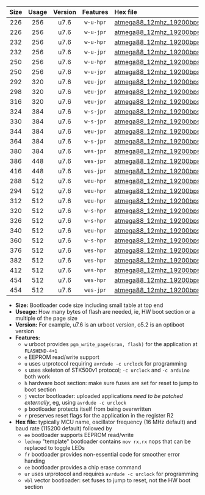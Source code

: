 |Size|Usage|Version|Features|Hex file|
|:-:|:-:|:-:|:-:|:--|
|226|256|u7.6|`w-u-hpr`|[atmega88_12mhz_19200bps_ur.hex](https://raw.githubusercontent.com/stefanrueger/urboot/main//atmega88_12mhz_19200bps_ur.hex)|
|226|256|u7.6|`w-u-jpr`|[atmega88_12mhz_19200bps_ur_vbl.hex](https://raw.githubusercontent.com/stefanrueger/urboot/main//atmega88_12mhz_19200bps_ur_vbl.hex)|
|232|256|u7.6|`w-u-hpr`|[atmega88_12mhz_19200bps_lednop_ur.hex](https://raw.githubusercontent.com/stefanrueger/urboot/main//atmega88_12mhz_19200bps_lednop_ur.hex)|
|232|256|u7.6|`w-u-jpr`|[atmega88_12mhz_19200bps_lednop_ur_vbl.hex](https://raw.githubusercontent.com/stefanrueger/urboot/main//atmega88_12mhz_19200bps_lednop_ur_vbl.hex)|
|250|256|u7.6|`w-u-hpr`|[atmega88_12mhz_19200bps_lednop_fr_ur.hex](https://raw.githubusercontent.com/stefanrueger/urboot/main//atmega88_12mhz_19200bps_lednop_fr_ur.hex)|
|250|256|u7.6|`w-u-jpr`|[atmega88_12mhz_19200bps_lednop_fr_ur_vbl.hex](https://raw.githubusercontent.com/stefanrueger/urboot/main//atmega88_12mhz_19200bps_lednop_fr_ur_vbl.hex)|
|292|320|u7.6|`weu-jpr`|[atmega88_12mhz_19200bps_ee_ur_vbl.hex](https://raw.githubusercontent.com/stefanrueger/urboot/main//atmega88_12mhz_19200bps_ee_ur_vbl.hex)|
|298|320|u7.6|`weu-jpr`|[atmega88_12mhz_19200bps_ee_lednop_ur_vbl.hex](https://raw.githubusercontent.com/stefanrueger/urboot/main//atmega88_12mhz_19200bps_ee_lednop_ur_vbl.hex)|
|316|320|u7.6|`weu-jpr`|[atmega88_12mhz_19200bps_ee_lednop_fr_ur_vbl.hex](https://raw.githubusercontent.com/stefanrueger/urboot/main//atmega88_12mhz_19200bps_ee_lednop_fr_ur_vbl.hex)|
|324|384|u7.6|`w-s-jpr`|[atmega88_12mhz_19200bps_vbl.hex](https://raw.githubusercontent.com/stefanrueger/urboot/main//atmega88_12mhz_19200bps_vbl.hex)|
|330|384|u7.6|`w-s-jpr`|[atmega88_12mhz_19200bps_lednop_vbl.hex](https://raw.githubusercontent.com/stefanrueger/urboot/main//atmega88_12mhz_19200bps_lednop_vbl.hex)|
|344|384|u7.6|`weu-jpr`|[atmega88_12mhz_19200bps_ee_lednop_fr_ce_ur_vbl.hex](https://raw.githubusercontent.com/stefanrueger/urboot/main//atmega88_12mhz_19200bps_ee_lednop_fr_ce_ur_vbl.hex)|
|364|384|u7.6|`w-s-jpr`|[atmega88_12mhz_19200bps_lednop_fr_vbl.hex](https://raw.githubusercontent.com/stefanrueger/urboot/main//atmega88_12mhz_19200bps_lednop_fr_vbl.hex)|
|380|384|u7.6|`wes-jpr`|[atmega88_12mhz_19200bps_ee_vbl.hex](https://raw.githubusercontent.com/stefanrueger/urboot/main//atmega88_12mhz_19200bps_ee_vbl.hex)|
|386|448|u7.6|`wes-jpr`|[atmega88_12mhz_19200bps_ee_lednop_vbl.hex](https://raw.githubusercontent.com/stefanrueger/urboot/main//atmega88_12mhz_19200bps_ee_lednop_vbl.hex)|
|416|448|u7.6|`wes-jpr`|[atmega88_12mhz_19200bps_ee_lednop_fr_vbl.hex](https://raw.githubusercontent.com/stefanrueger/urboot/main//atmega88_12mhz_19200bps_ee_lednop_fr_vbl.hex)|
|288|512|u7.6|`weu-hpr`|[atmega88_12mhz_19200bps_ee_ur.hex](https://raw.githubusercontent.com/stefanrueger/urboot/main//atmega88_12mhz_19200bps_ee_ur.hex)|
|294|512|u7.6|`weu-hpr`|[atmega88_12mhz_19200bps_ee_lednop_ur.hex](https://raw.githubusercontent.com/stefanrueger/urboot/main//atmega88_12mhz_19200bps_ee_lednop_ur.hex)|
|312|512|u7.6|`weu-hpr`|[atmega88_12mhz_19200bps_ee_lednop_fr_ur.hex](https://raw.githubusercontent.com/stefanrueger/urboot/main//atmega88_12mhz_19200bps_ee_lednop_fr_ur.hex)|
|320|512|u7.6|`w-s-hpr`|[atmega88_12mhz_19200bps.hex](https://raw.githubusercontent.com/stefanrueger/urboot/main//atmega88_12mhz_19200bps.hex)|
|326|512|u7.6|`w-s-hpr`|[atmega88_12mhz_19200bps_lednop.hex](https://raw.githubusercontent.com/stefanrueger/urboot/main//atmega88_12mhz_19200bps_lednop.hex)|
|340|512|u7.6|`weu-hpr`|[atmega88_12mhz_19200bps_ee_lednop_fr_ce_ur.hex](https://raw.githubusercontent.com/stefanrueger/urboot/main//atmega88_12mhz_19200bps_ee_lednop_fr_ce_ur.hex)|
|360|512|u7.6|`w-s-hpr`|[atmega88_12mhz_19200bps_lednop_fr.hex](https://raw.githubusercontent.com/stefanrueger/urboot/main//atmega88_12mhz_19200bps_lednop_fr.hex)|
|376|512|u7.6|`wes-hpr`|[atmega88_12mhz_19200bps_ee.hex](https://raw.githubusercontent.com/stefanrueger/urboot/main//atmega88_12mhz_19200bps_ee.hex)|
|382|512|u7.6|`wes-hpr`|[atmega88_12mhz_19200bps_ee_lednop.hex](https://raw.githubusercontent.com/stefanrueger/urboot/main//atmega88_12mhz_19200bps_ee_lednop.hex)|
|412|512|u7.6|`wes-hpr`|[atmega88_12mhz_19200bps_ee_lednop_fr.hex](https://raw.githubusercontent.com/stefanrueger/urboot/main//atmega88_12mhz_19200bps_ee_lednop_fr.hex)|
|454|512|u7.6|`wes-hpr`|[atmega88_12mhz_19200bps_ee_lednop_fr_ce.hex](https://raw.githubusercontent.com/stefanrueger/urboot/main//atmega88_12mhz_19200bps_ee_lednop_fr_ce.hex)|
|454|512|u7.6|`wes-jpr`|[atmega88_12mhz_19200bps_ee_lednop_fr_ce_vbl.hex](https://raw.githubusercontent.com/stefanrueger/urboot/main//atmega88_12mhz_19200bps_ee_lednop_fr_ce_vbl.hex)|

- **Size:** Bootloader code size including small table at top end
- **Useage:** How many bytes of flash are needed, ie, HW boot section or a multiple of the page size
- **Version:** For example, u7.6 is an urboot version, o5.2 is an optiboot version
- **Features:**
  + `w` urboot provides `pgm_write_page(sram, flash)` for the application at `FLASHEND-4+1`
  + `e` EEPROM read/write support
  + `u` uses urprotocol requiring `avrdude -c urclock` for programming
  + `s` uses skeleton of STK500v1 protocol; `-c urclock` and `-c arduino` both work
  + `h` hardware boot section: make sure fuses are set for reset to jump to boot section
  + `j` vector bootloader: uploaded applications *need to be patched externally*, eg, using `avrdude -c urclock`
  + `p` bootloader protects itself from being overwritten
  + `r` preserves reset flags for the application in the register R2
- **Hex file:** typically MCU name, oscillator frequency (16 MHz default) and baud rate (115200 default) followed by
  + `ee` bootloader supports EEPROM read/write
  + `lednop` "template" bootloader contains `mov rx,rx` nops that can be replaced to toggle LEDs
  + `fr` bootloader provides non-essential code for smoother error handing
  + `ce` bootloader provides a chip erase command
  + `ur` uses urprotocol and requires `avrdude -c urclock` for programming
  + `vbl` vector bootloader: set fuses to jump to reset, not the HW boot section
